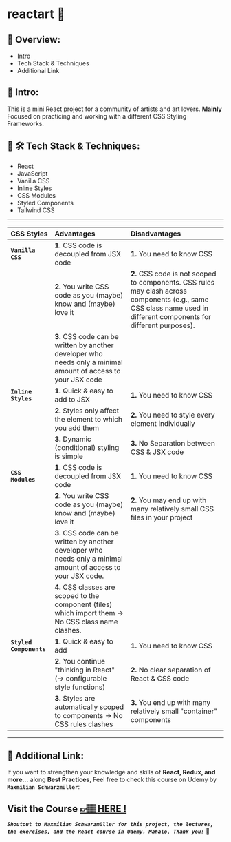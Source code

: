 # reactart 🎨

## 📣 Overview:

- Intro
- Tech Stack & Techniques
- Additional Link

## 🔎 Intro:

This is a mini React project for a community of artists and art lovers. **Mainly** Focused on practicing and working with a different CSS Styling Frameworks.

## 🧰 🛠️ Tech Stack & Techniques:

- React
- JavaScript
- Vanilla CSS
- Inline Styles
- CSS Modules
- Styled Components
- Tailwind CSS

---

| CSS Styles              | Advantages                                                                                                      | Disadvantages                                                                                                                                                       |
| :---------------------- | :-------------------------------------------------------------------------------------------------------------- | :------------------------------------------------------------------------------------------------------------------------------------------------------------------ |
| **`Vanilla CSS`**       | **1.** CSS code is decoupled from JSX code                                                                      | **1.** You need to know CSS                                                                                                                                         |
|                         | **2.** You write CSS code as you (maybe) know and (maybe) love it                                               | **2.** CSS code is not scoped to components. CSS rules may clash across components (e.g., same CSS class name used in different components for different purposes). |
|                         | **3.** CSS code can be written by another developer who needs only a minimal amount of access to your JSX code  |                                                                                                                                                                     |
| **`Inline Styles`**     | **1.** Quick & easy to add to JSX                                                                               | **1.** You need to know CSS                                                                                                                                         |
|                         | **2.** Styles only affect the element to which you add them                                                     | **2.** You need to style every element individually                                                                                                                 |
|                         | **3.** Dynamic (conditional) styling is simple                                                                  | **3.** No Separation between CSS & JSX code                                                                                                                         |
| **`CSS Modules`**       | **1.** CSS code is decoupled from JSX code                                                                      | **1.** You need to know CSS                                                                                                                                         |
|                         | **2.** You write CSS code as you (maybe) know and (maybe) love it                                               | **2.** You may end up with many relatively small CSS files in your project                                                                                          |
|                         | **3.** CSS code can be written by another developer who needs only a minimal amount of access to your JSX code. |                                                                                                                                                                     |
|                         | **4.** CSS classes are scoped to the component (files) which import them → No CSS class name clashes.           |                                                                                                                                                                     |
| **`Styled Components`** | **1.** Quick & easy to add                                                                                      | **1.** You need to know CSS                                                                                                                                         |
|                         | **2.** You continue "thinking in React" (→ configurable style functions)                                        | **2.** No clear separation of React & CSS code                                                                                                                      |
|                         | **3.** Styles are automatically scoped to components → No CSS rules clashes                                     | **3.** You end up with many relatively small "container" components                                                                                                 |

---

## 🔗 Additional Link:

If you want to strengthen your knowledge and skills of **React, Redux, and more...** along **Best Practices**, Feel free to check this course on Udemy by **`Maxmilian Schwarzmüller`**:

## Visit the Course [&#128073;&#127997; **HERE !**](https://www.udemy.com/course/react-the-complete-guide-incl-redux/)

**_`Shoutout to Maxmilian Schwarzmüller for this project, the lectures, the exercises, and the React course in Udemy. Mahalo, Thank you!`_** 🌺
